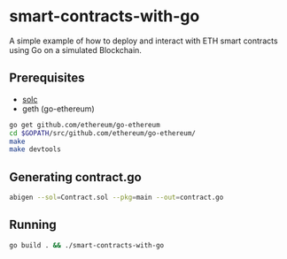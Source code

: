 # smart-contracts-with-go
A simple example of how to deploy and interact with ETH smart contracts using Go on a simulated Blockchain.

## Prerequisites

* [solc](http://solidity.readthedocs.io/en/develop/installing-solidity.html)
* geth (go-ethereum)

```bash
go get github.com/ethereum/go-ethereum
cd $GOPATH/src/github.com/ethereum/go-ethereum/
make
make devtools
```

## Generating contract.go

```bash
abigen --sol=Contract.sol --pkg=main --out=contract.go
```

## Running

```bash
go build . && ./smart-contracts-with-go
```

